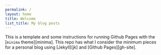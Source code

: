 ```yaml
---
permalink: /
layout: home
title: Welcome
list_title: My blog posts
---
```



This is a template and some instructions for running Github Pages with the [`minima` theme][minima]. This repo has what I consider the minimum pieces for a personal blog using [Jekyll][jk] and [Github Pages][gh-site].

